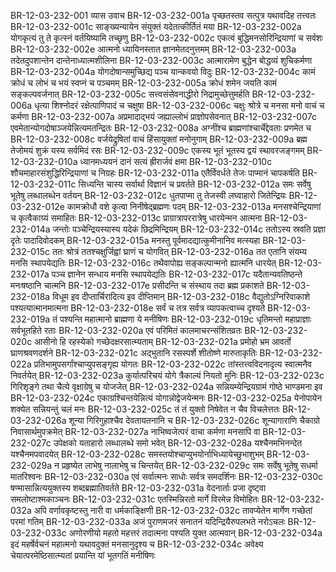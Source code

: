 BR-12-03-232-001  	व्यास उवाच
BR-12-03-232-001a	पृच्छतस्तव सत्पुत्र यथावदिह तत्त्वतः
BR-12-03-232-001c	साङ्ख्यन्यायेन संयुक्तं यदेतत्कीर्तितं मया
BR-12-03-232-002a	योगकृत्यं तु ते कृत्स्नं वर्तयिष्यामि तच्छृणु
BR-12-03-232-002c	एकत्वं बुद्धिमनसोरिन्द्रियाणां च सर्वशः
BR-12-03-232-002e	आत्मनो ध्यायिनस्तात ज्ञानमेतदनुत्तमम्
BR-12-03-232-003a	तदेतदुपशान्तेन दान्तेनाध्यात्मशीलिना
BR-12-03-232-003c	आत्मारामेण बुद्धेन बोद्धव्यं शुचिकर्मणा
BR-12-03-232-004a	योगदोषान्समुच्छिद्य पञ्च यान्कवयो विदुः
BR-12-03-232-004c	कामं क्रोधं च लोभं च भयं स्वप्नं च पञ्चमम्
BR-12-03-232-005a	क्रोधं शमेन जयति कामं सङ्कल्पवर्जनात्
BR-12-03-232-005c	सत्त्वसंसेवनाद्धीरो निद्रामुच्छेत्तुमर्हति
BR-12-03-232-006a	धृत्या शिश्नोदरं रक्षेत्पाणिपादं च चक्षुषा
BR-12-03-232-006c	चक्षुः श्रोत्रे च मनसा मनो वाचं च कर्मणा
BR-12-03-232-007a	अप्रमादाद्भयं जह्याल्लोभं प्राज्ञोपसेवनात्
BR-12-03-232-007c	एवमेतान्योगदोषाञ्जयेन्नित्यमतन्द्रितः
BR-12-03-232-008a	अग्नींश्च ब्राह्मणांश्चार्चेद्देवताः प्रणमेत च
BR-12-03-232-008c	वर्जयेद्रुषितां वाचं हिंसायुक्तां मनोनुगाम्
BR-12-03-232-009a	ब्रह्म तेजोमयं शुक्रं यस्य सर्वमिदं रसः
BR-12-03-232-009c	एकस्य भूतं भूतस्य द्वयं स्थावरजङ्गमम्
BR-12-03-232-010a	ध्यानमध्ययनं दानं सत्यं ह्रीरार्जवं क्षमा
BR-12-03-232-010c	शौचमाहारसंशुद्धिरिन्द्रियाणां च निग्रहः
BR-12-03-232-011a	एतैर्विवर्धते तेजः पाप्मानं चापकर्षति
BR-12-03-232-011c	सिध्यन्ति चास्य सर्वार्था विज्ञानं च प्रवर्तते
BR-12-03-232-012a	समः सर्वेषु भूतेषु लब्धालब्धेन वर्तयन्
BR-12-03-232-012c	धुतपाप्मा तु तेजस्वी लघ्वाहारो जितेन्द्रियः
BR-12-03-232-012e	कामक्रोधौ वशे कृत्वा निनीषेद्ब्रह्मणः पदम्
BR-12-03-232-013a	मनसश्चेन्द्रियाणां च कृत्वैकाग्र्यं समाहितः
BR-12-03-232-013c	प्राग्रात्रापररात्रेषु धारयेन्मन आत्मना
BR-12-03-232-014a	जन्तोः पञ्चेन्द्रियस्यास्य यदेकं छिद्रमिन्द्रियम्
BR-12-03-232-014c	ततोऽस्य स्रवति प्रज्ञा दृतेः पादादिवोदकम्
BR-12-03-232-015a	मनस्तु पूर्वमादद्यात्कुमीनानिव मत्स्यहा
BR-12-03-232-015c	ततः श्रोत्रं ततश्चक्षुर्जिह्वां घ्राणं च योगवित्
BR-12-03-232-016a	तत एतानि संयम्य मनसि स्थापयेद्यतिः
BR-12-03-232-016c	तथैवापोह्य सङ्कल्पान्मनो ह्यात्मनि धारयेत्
BR-12-03-232-017a	पञ्च ज्ञानेन सन्धाय मनसि स्थापयेद्यतिः
BR-12-03-232-017c	यदैतान्यवतिष्ठन्ते मनःषष्ठानि चात्मनि
BR-12-03-232-017e	प्रसीदन्ति च संस्थाय तदा ब्रह्म प्रकाशते
BR-12-03-232-018a	विधूम इव दीप्तार्चिरादित्य इव दीप्तिमान्
BR-12-03-232-018c	वैद्युतोऽग्निरिवाकाशे पश्यत्यात्मानमात्मना
BR-12-03-232-018e	सर्वं च तत्र सर्वत्र व्यापकत्वाच्च दृश्यते
BR-12-03-232-019a	तं पश्यन्ति महात्मानो ब्राह्मणा ये मनीषिणः
BR-12-03-232-019c	धृतिमन्तो महाप्राज्ञाः सर्वभूतहिते रताः
BR-12-03-232-020a	एवं परिमितं कालमाचरन्संशितव्रतः
BR-12-03-232-020c	आसीनो हि रहस्येको गच्छेदक्षरसात्म्यताम्
BR-12-03-232-021a	प्रमोहो भ्रम आवर्तो घ्राणश्रवणदर्शने
BR-12-03-232-021c	अद्भुतानि रसस्पर्शे शीतोष्णे मारुताकृतिः
BR-12-03-232-022a	प्रतिभामुपसर्गांश्चाप्युपसङ्गृह्य योगतः
BR-12-03-232-022c	तांस्तत्त्वविदनादृत्य स्वात्मनैव निवर्तयेत्
BR-12-03-232-023a	कुर्यात्परिचयं योगे त्रैकाल्यं नियतो मुनिः
BR-12-03-232-023c	गिरिशृङ्गे तथा चैत्ये वृक्षाग्रेषु च योजजेत्
BR-12-03-232-024a	सन्नियम्येन्द्रियग्रामं गोष्ठे भाण्डमना इव
BR-12-03-232-024c	एकाग्रश्चिन्तयेन्नित्यं योगान्नोद्वेजयेन्मनः
BR-12-03-232-025a	येनोपायेन शक्येत सन्नियन्तुं चलं मनः
BR-12-03-232-025c	तं तं युक्तो निषेवेत न चैव विचलेत्ततः
BR-12-03-232-026a	शून्या गिरिगुहाश्चैव देवतायतनानि च
BR-12-03-232-026c	शून्यागाराणि चैकाग्रो निवासार्थमुपक्रमेत्
BR-12-03-232-027a	नाभिष्वजेत्परं वाचा कर्मणा मनसापि वा
BR-12-03-232-027c	उपेक्षको यताहारो लब्धालब्धे समो भवेत्
BR-12-03-232-028a	यश्चैनमभिनन्देत यश्चैनमपवादयेत्
BR-12-03-232-028c	समस्तयोश्चाप्युभयोर्नाभिध्यायेच्छुभाशुभम्
BR-12-03-232-029a	न प्रहृष्येत लाभेषु नालाभेषु च चिन्तयेत्
BR-12-03-232-029c	समः सर्वेषु भूतेषु सधर्मा मातरिश्वनः
BR-12-03-232-030a	एवं सर्वात्मनः साधोः सर्वत्र समदर्शिनः
BR-12-03-232-030c	षण्मासान्नित्ययुक्तस्य शब्दब्रह्मातिवर्तते
BR-12-03-232-031a	वेदनार्ताः प्रजा दृष्ट्वा समलोष्टाश्मकाञ्चनः
BR-12-03-232-031c	एतस्मिन्निरतो मार्गे विरमेन्न विमोहितः
BR-12-03-232-032a	अपि वर्णावकृष्टस्तु नारी वा धर्मकाङ्क्षिणी
BR-12-03-232-032c	तावप्येतेन मार्गेण गच्छेतां परमां गतिम्
BR-12-03-232-033a	अजं पुराणमजरं सनातनं यदिन्द्रियैरुपलभते नरोऽचलः
BR-12-03-232-033c	अणोरणीयो महतो महत्तरं तदात्मना पश्यति युक्त आत्मवान्
BR-12-03-232-034a	इदं महर्षेर्वचनं महात्मनो यथावदुक्तं मनसानुदृश्य च
BR-12-03-232-034c	अवेक्ष्य चेयात्परमेष्ठिसात्म्यतां प्रयान्ति यां भूतगतिं मनीषिणः

